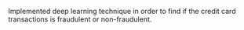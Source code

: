 Implemented deep learning technique in order to find if the credit card transactions is fraudulent or non-fraudulent.
